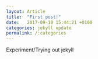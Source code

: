 ```yaml
---
layout: Article
title:  "First post!"
date:   2017-09-10 15:44:21 +0100
categories: jekyll update
permalink: /:categories
---
```

Experiment/Trying out jekyll



